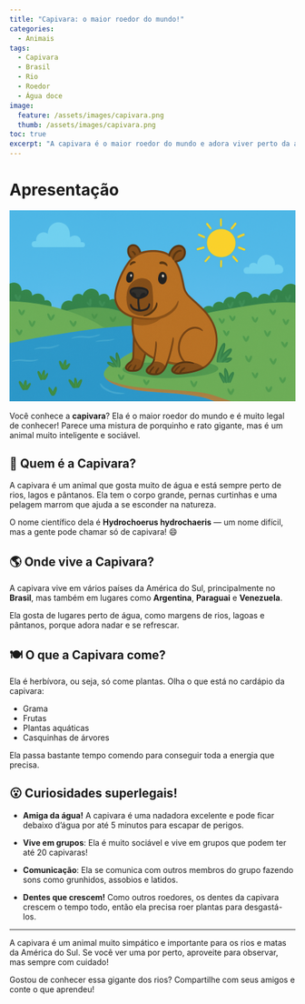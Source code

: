 ```yaml
---
title: "Capivara: o maior roedor do mundo!" 
categories:
  - Animais 
tags:
  - Capivara
  - Brasil
  - Rio
  - Roedor
  - Água doce
image:
  feature: /assets/images/capivara.png 
  thumb: /assets/images/capivara.png
toc: true
excerpt: "A capivara é o maior roedor do mundo e adora viver perto da água. Ela é muito sociável e vive em grupos grandes. Conheça esse animal incrível!"
---
```


# Apresentação

![Imagem da Capivara](/assets/images/capivara.png)

Você conhece a **capivara**? Ela é o maior roedor do mundo e é muito legal de conhecer! Parece uma mistura de porquinho e rato gigante, mas é um animal muito inteligente e sociável.

## 🐾 Quem é a Capivara?

A capivara é um animal que gosta muito de água e está sempre perto de rios, lagos e pântanos. Ela tem o corpo grande, pernas curtinhas e uma pelagem marrom que ajuda a se esconder na natureza.

O nome científico dela é **Hydrochoerus hydrochaeris** — um nome difícil, mas a gente pode chamar só de capivara! 😄

## 🌎 Onde vive a Capivara?

A capivara vive em vários países da América do Sul, principalmente no **Brasil**, mas também em lugares como **Argentina**, **Paraguai** e **Venezuela**.

Ela gosta de lugares perto de água, como margens de rios, lagoas e pântanos, porque adora nadar e se refrescar.

## 🍽️ O que a Capivara come?

Ela é herbívora, ou seja, só come plantas. Olha o que está no cardápio da capivara:

- Grama
- Frutas
- Plantas aquáticas
- Casquinhas de árvores

Ela passa bastante tempo comendo para conseguir toda a energia que precisa.

## 😮 Curiosidades superlegais!

- **Amiga da água!** A capivara é uma nadadora excelente e pode ficar debaixo d’água por até 5 minutos para escapar de perigos.

- **Vive em grupos**: Ela é muito sociável e vive em grupos que podem ter até 20 capivaras!

- **Comunicação**: Ela se comunica com outros membros do grupo fazendo sons como grunhidos, assobios e latidos.

- **Dentes que crescem!** Como outros roedores, os dentes da capivara crescem o tempo todo, então ela precisa roer plantas para desgastá-los.

---

A capivara é um animal muito simpático e importante para os rios e matas da América do Sul. Se você ver uma por perto, aproveite para observar, mas sempre com cuidado!

Gostou de conhecer essa gigante dos rios? Compartilhe com seus amigos e conte o que aprendeu!
